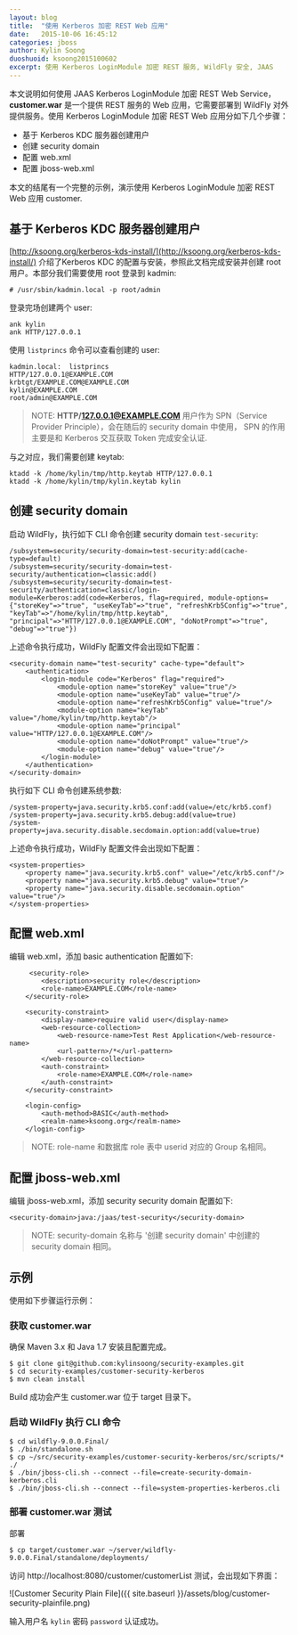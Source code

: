 ```yaml
---
layout: blog
title:  "使用 Kerberos 加密 REST Web 应用"
date:   2015-10-06 16:45:12
categories: jboss
author: Kylin Soong
duoshuoid: ksoong2015100602
excerpt: 使用 Kerberos LoginModule 加密 REST 服务, WildFly 安全, JAAS
---
```


本文说明如何使用 JAAS Kerberos LoginModule 加密 REST Web Service，**customer.war** 是一个提供 REST 服务的 Web 应用，它需要部署到 WildFly 对外提供服务。使用 Kerberos LoginModule 加密 REST Web 应用分如下几个步骤：

* 基于 Kerberos KDC 服务器创建用户
* 创建 security domain
* 配置 web.xml
* 配置 jboss-web.xml

本文的结尾有一个完整的示例，演示使用 Kerberos LoginModule 加密 REST Web 应用 customer.

## 基于 Kerberos KDC 服务器创建用户

[http://ksoong.org/kerberos-kds-install/](http://ksoong.org/kerberos-kds-install/) 介绍了Kerberos KDC 的配置与安装，参照此文档完成安装并创建 root 用户。本部分我们需要使用 root 登录到 kadmin:

~~~
# /usr/sbin/kadmin.local -p root/admin
~~~ 

登录完场创建两个 user:

~~~
ank kylin
ank HTTP/127.0.0.1
~~~

使用 `listprincs` 命令可以查看创建的 user:

~~~
kadmin.local:  listprincs 
HTTP/127.0.0.1@EXAMPLE.COM
krbtgt/EXAMPLE.COM@EXAMPLE.COM
kylin@EXAMPLE.COM
root/admin@EXAMPLE.COM
~~~

> NOTE: **HTTP/127.0.0.1@EXAMPLE.COM** 用户作为 SPN（Service Provider Principle），会在随后的 security domain 中使用， SPN 的作用主要是和 Kerberos 交互获取 Token 完成安全认证.

与之对应，我们需要创建 keytab:

~~~
ktadd -k /home/kylin/tmp/http.keytab HTTP/127.0.0.1
ktadd -k /home/kylin/tmp/kylin.keytab kylin
~~~

## 创建 security domain

启动 WildFly，执行如下 CLI 命令创建 security domain `test-security`:

~~~
/subsystem=security/security-domain=test-security:add(cache-type=default)
/subsystem=security/security-domain=test-security/authentication=classic:add()
/subsystem=security/security-domain=test-security/authentication=classic/login-module=Kerberos:add(code=Kerberos, flag=required, module-options={"storeKey"=>"true", "useKeyTab"=>"true", "refreshKrb5Config"=>"true", "keyTab"=>"/home/kylin/tmp/http.keytab", "principal"=>"HTTP/127.0.0.1@EXAMPLE.COM", "doNotPrompt"=>"true", "debug"=>"true"})
~~~

上述命令执行成功，WildFly 配置文件会出现如下配置：

~~~
<security-domain name="test-security" cache-type="default">
    <authentication>
        <login-module code="Kerberos" flag="required">
            <module-option name="storeKey" value="true"/>
            <module-option name="useKeyTab" value="true"/>
            <module-option name="refreshKrb5Config" value="true"/>
            <module-option name="keyTab" value="/home/kylin/tmp/http.keytab"/>
            <module-option name="principal" value="HTTP/127.0.0.1@EXAMPLE.COM"/>
            <module-option name="doNotPrompt" value="true"/>
            <module-option name="debug" value="true"/>
        </login-module>
    </authentication>
</security-domain>
~~~

执行如下 CLI 命令创建系统参数:

~~~
/system-property=java.security.krb5.conf:add(value=/etc/krb5.conf)
/system-property=java.security.krb5.debug:add(value=true)
/system-property=java.security.disable.secdomain.option:add(value=true)
~~~

上述命令执行成功，WildFly 配置文件会出现如下配置：

~~~
<system-properties>
    <property name="java.security.krb5.conf" value="/etc/krb5.conf"/>
    <property name="java.security.krb5.debug" value="true"/>
    <property name="java.security.disable.secdomain.option" value="true"/>
</system-properties>
~~~

## 配置 web.xml

编辑 web.xml，添加 basic authentication 配置如下:

~~~
     <security-role>
        <description>security role</description>
        <role-name>EXAMPLE.COM</role-name>
    </security-role>

    <security-constraint>
        <display-name>require valid user</display-name>
        <web-resource-collection>
            <web-resource-name>Test Rest Application</web-resource-name>
            <url-pattern>/*</url-pattern>
        </web-resource-collection>
        <auth-constraint>
            <role-name>EXAMPLE.COM</role-name>
        </auth-constraint>
    </security-constraint>

    <login-config>
        <auth-method>BASIC</auth-method>
        <realm-name>ksoong.org</realm-name>
    </login-config>
~~~

> NOTE: role-name 和数据库 role 表中 userid 对应的 Group 名相同。

## 配置 jboss-web.xml

编辑 jboss-web.xml，添加 security security domain 配置如下:

~~~
<security-domain>java:/jaas/test-security</security-domain>
~~~

> NOTE: security-domain 名称与 '创建 security domain' 中创建的 security domain 相同。

## 示例

使用如下步骤运行示例：

### 获取 customer.war

确保 Maven 3.x 和 Java 1.7 安装且配置完成。

~~~
$ git clone git@github.com:kylinsoong/security-examples.git
$ cd security-examples/customer-security-kerberos
$ mvn clean install
~~~

Build 成功会产生 customer.war 位于 target 目录下。

### 启动 WildFly 执行 CLI 命令

~~~
$ cd wildfly-9.0.0.Final/
$ ./bin/standalone.sh
$ cp ~/src/security-examples/customer-security-kerberos/src/scripts/* ./
$ ./bin/jboss-cli.sh --connect --file=create-security-domain-kerberos.cli
$ ./bin/jboss-cli.sh --connect --file=system-properties-kerberos.cli
~~~

### 部署 customer.war 测试

部署

~~~
$ cp target/customer.war ~/server/wildfly-9.0.0.Final/standalone/deployments/
~~~

访问 http://localhost:8080/customer/customerList 测试，会出现如下界面：

![Customer Security Plain File]({{ site.baseurl }}/assets/blog/customer-security-plainfile.png)

输入用户名 `kylin` 密码 `password` 认证成功。
